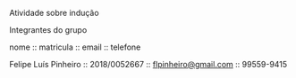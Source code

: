 Atividade sobre indução

Integrantes do grupo

nome :: matricula :: email :: telefone 

Felipe Luís Pinheiro :: 2018/0052667 :: flpinheiro@gmail.com :: 99559-9415
